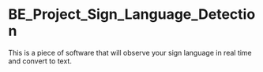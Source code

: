 # BE_Project_Sign_Language_Detection
This is a piece of software that will observe your sign language in real time and convert to text.
